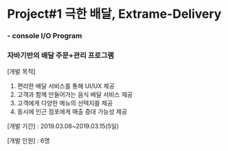 # Project#1 극한 배달, Extrame-Delivery

### - console I/O Program
###  자바기반의 배달 주문+관리 프로그램

[개발 목적]
1. 편리한 배달 서비스를 통해 UI/UX 제공
2. 고객과 함께 만들어가는 음식 배달 서비스 제공
3. 고객에게 다양한 메뉴의 선택지를 제공
4. 동시에 인근 점포에게 매출 증대 가능성 제공

[개발 기간] : 2019.03.08~2019.03.15(5일)

[개발 인원] : 6명
